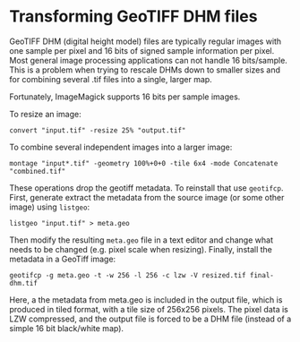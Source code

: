 Transforming GeoTIFF DHM files
==============================

GeoTIFF DHM (digital height model) files are typically regular images with
one sample per pixel and 16 bits of signed sample information per pixel. Most
general image processing applications can not handle 16 bits/sample. This is a
problem when trying to rescale DHMs down to smaller sizes and for combining
several .tif files into a single, larger map.

Fortunately, ImageMagick supports 16 bits per sample images.

To resize an image:

    convert "input.tif" -resize 25% "output.tif"

To combine several independent images into a larger image:

    montage "input*.tif" -geometry 100%+0+0 -tile 6x4 -mode Concatenate "combined.tif"

These operations drop the geotiff metadata. To reinstall that use ``geotifcp``.
First, generate extract the metadata from the source image (or some other
image) using ``listgeo``:

    listgeo "input.tif" > meta.geo

Then modify the resulting ``meta.geo`` file in a text editor and change
what needs to be changed (e.g. pixel scale when resizing). Finally, install the
metadata in a GeoTiff image:

    geotifcp -g meta.geo -t -w 256 -l 256 -c lzw -V resized.tif final-dhm.tif

Here, a the metadata from meta.geo is included in the output file, which is
produced in tiled format, with a tile size of 256x256 pixels. The pixel data is
LZW compressed, and the output file is forced to be a DHM file (instead of a
simple 16 bit black/white map).
